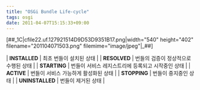```yaml
---
title: "OSGi Bundle Life-cycle"
tags: osgi
date: 2011-04-07T15:15:33+09:00
---
```


[##\_1C|cfile22.uf.127921514D9D53D9351B17.png|width="540" height="402" filename="201104071503.png" filemime="image/jpeg"|\_##]

  

|   **INSTALLED** |  최초 번들이 설치된 상태 |
|   **RESOLVED** |  번들의 검증이 정상적으로 수행된 상태 |
|   **STARTING** |  번들이 서비스 레지스트리에 등록되고 시작중인 상태 |
|   **ACTIVE** |  번들이 서비스 가능하게 활성화된 상태 |
|   **STOPPING** |  번들이 중지중인 상태 |
|   **UNINSTALLED** |  번들이 제거된 상태 |

  
